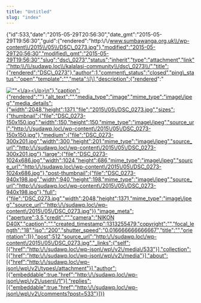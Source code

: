 ```yaml
---
title: "Untitled"
slug: "index"
---
```


{"id":533,"date":"2015-05-29T20:56:30","date\_gmt":"2015-05-29T19:56:30","guid":{"rendered":"http:\\/\\/www.sumbawanga.org.uk\\/wp-content\\/2015\\/05\\/DSC\_0273.jpg"},"modified":"2015-05-29T20:56:30","modified\_gmt":"2015-05-29T19:56:30","slug":"dsc\_0273","status":"inherit","type":"attachment","link":"http:\\/\\/sudawp.loc\\/kalalasi-community\\/dsc\_0273\\/","title":{"rendered":"DSC\_0273"},"author":1,"comment\_status":"closed","ping\_status":"open","template":"","meta":\[\],"description":{"rendered":"

[![\"\"](\"http:\/\/sudawp.loc\/wp-content\/2015\/05\/DSC_0273-300x201.jpg\")<\\/a><\\/p>\\n"},"caption":{"rendered":""},"alt\_text":"","media\_type":"image","mime\_type":"image\\/jpeg","media\_details":{"width":2048,"height":1371,"file":"2015\\/05\\/DSC\_0273.jpg","sizes":{"thumbnail":{"file":"DSC\_0273-150x150.jpg","width":150,"height":150,"mime\_type":"image\\/jpeg","source\_url":"http:\\/\\/sudawp.loc\\/wp-content\\/2015\\/05\\/DSC\_0273-150x150.jpg"},"medium":{"file":"DSC\_0273-300x201.jpg","width":300,"height":201,"mime\_type":"image\\/jpeg","source\_url":"http:\\/\\/sudawp.loc\\/wp-content\\/2015\\/05\\/DSC\_0273-300x201.jpg"},"large":{"file":"DSC\_0273-1024x686.jpg","width":1024,"height":686,"mime\_type":"image\\/jpeg","source\_url":"http:\\/\\/sudawp.loc\\/wp-content\\/2015\\/05\\/DSC\_0273-1024x686.jpg"},"post-thumbnail":{"file":"DSC\_0273-940x198.jpg","width":940,"height":198,"mime\_type":"image\\/jpeg","source\_url":"http:\\/\\/sudawp.loc\\/wp-content\\/2015\\/05\\/DSC\_0273-940x198.jpg"},"full":{"file":"DSC\_0273.jpg","width":2048,"height":1371,"mime\_type":"image\\/jpeg","source\_url":"http:\\/\\/sudawp.loc\\/wp-content\\/2015\\/05\\/DSC\_0273.jpg"}},"image\_meta":{"aperture":3.5,"credit":"","camera":"NIKON D40X","caption":"","created\_timestamp":1313255479,"copyright":"","focal\_length":"18","iso":"200","shutter\_speed":"0.016666666666667","title":"","orientation":1}},"post":512,"source\_url":"http:\\/\\/sudawp.loc\\/wp-content\\/2015\\/05\\/DSC\_0273.jpg","\_links":{"self":\[{"href":"http:\\/\\/sudawp.loc\\/wp-json\\/wp\\/v2\\/media\\/533"}\],"collection":\[{"href":"http:\\/\\/sudawp.loc\\/wp-json\\/wp\\/v2\\/media"}\],"about":\[{"href":"http:\\/\\/sudawp.loc\\/wp-json\\/wp\\/v2\\/types\\/attachment"}\],"author":\[{"embeddable":true,"href":"http:\\/\\/sudawp.loc\\/wp-json\\/wp\\/v2\\/users\\/1"}\],"replies":\[{"embeddable":true,"href":"http:\\/\\/sudawp.loc\\/wp-json\\/wp\\/v2\\/comments?post=533"}\]}}](http:\/\/sudawp.loc\/wp-content\/2015\/05\/DSC_0273.jpg)